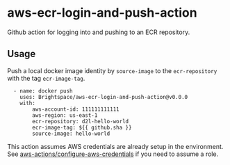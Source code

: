# aws-ecr-login-and-push-action

Github action for logging into and pushing to an ECR repository.

## Usage

Push a local docker image identity by `source-image` to the `ecr-repository` with the tag `ecr-image-tag`.

```
  - name: docker push
    uses: Brightspace/aws-ecr-login-and-push-action@v0.0.0
    with:
        aws-account-id: 111111111111
        aws-region: us-east-1
        ecr-repository: d2l-hello-world
        ecr-image-tag: ${{ github.sha }}
        source-image: hello-world
```

This action assumes AWS credentials are already setup in the environment.  See [aws-actions/configure-aws-credentials](https://github.com/aws-actions/configure-aws-credentials) if you need to assume a role.